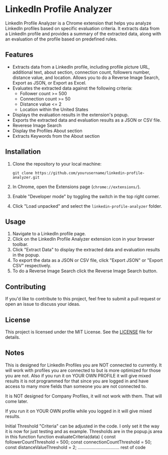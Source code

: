 # LinkedIn Profile Analyzer

LinkedIn Profile Analyzer is a Chrome extension that helps you analyze LinkedIn profiles based on specific evaluation criteria. It extracts data from a LinkedIn profile and provides a summary of the extracted data, along with an evaluation of the profile based on predefined rules.

## Features

- Extracts data from a LinkedIn profile, including profile picture URL, additional text, about section, connection count, followers number, distance value, and location. Allows you to do a Reverse Image Search, Export as JSON, or Export as Excel. 
- Evaluates the extracted data against the following criteria:
  - Follower count >= 500
  - Connection count >= 50
  - Distance value <= 2
  - Location within the United States
- Displays the evaluation results in the extension's popup.
- Exports the extracted data and evaluation results as a JSON or CSV file.
- Reverese Image Search
- Display the Profiles About section
- Extracts Keywords from the About section

## Installation

1. Clone the repository to your local machine:
   ```
   git clone https://github.com/yourusername/linkedin-profile-analyzer.git
   ```

2. In Chrome, open the Extensions page (`chrome://extensions/`).
3. Enable "Developer mode" by toggling the switch in the top right corner.
4. Click "Load unpacked" and select the `linkedin-profile-analyzer` folder.

## Usage

1. Navigate to a LinkedIn profile page.
2. Click on the LinkedIn Profile Analyzer extension icon in your browser toolbar.
3. Click "Extract Data" to display the extracted data and evaluation results in the popup.
4. To export the data as a JSON or CSV file, click "Export JSON" or "Export CSV" respectively.
5. To do a Reverse Image Search click the Reverse Image Search button. 

## Contributing

If you'd like to contribute to this project, feel free to submit a pull request or open an issue to discuss your ideas.

## License

This project is licensed under the MIT License. See the [LICENSE](LICENSE) file for details.

## Notes

This is designed for LinkedIn Profiles you are NOT connected to currently.  It will work with profiles you are connected to but is more optimized for those you are not. Also if you run it on YOUR OWN PROFILE it will give mixed results it is not programmed for that since you are logged in and have access to many more fields than someone you are not connected to. 

It is NOT designed for Company Profiles, it will not work with them.  That will come later.

If you run it on YOUR OWN profile while you logged in it will give mixed results.

Initial Threshold "Criteria" can be adjusted in the code.  I only set it the way it is now for just testing and as example. 
Thresholds are in the popup.js area in this function
function evaluateCriteria(data) {
  const followerCountThreshold = 500;
  const connectionCountThreshold = 50;
  const distanceValueThreshold = 2;
................................. rest of code

